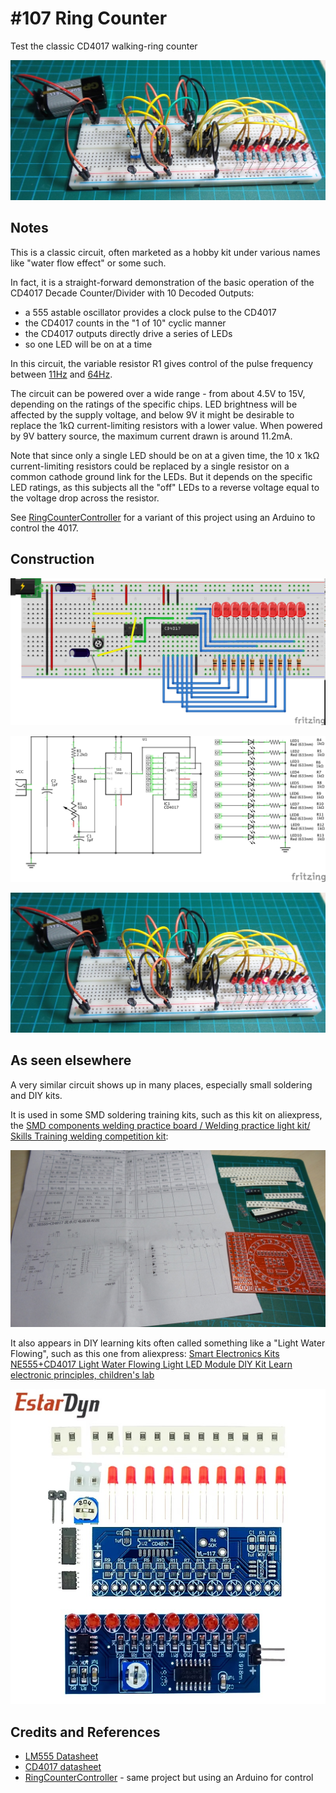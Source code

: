 # #107 Ring Counter

Test the classic CD4017 walking-ring counter

![The Build](./assets/RingCounter_build.jpg?raw=true)

## Notes

This is a classic circuit, often marketed as a hobby kit under various names like "water flow effect" or some such.

In fact, it is a straight-forward demonstration of the basic operation of the CD4017 Decade Counter/Divider with 10 Decoded Outputs:

* a 555 astable oscillator provides a clock pulse to the CD4017
* the CD4017 counts in the "1 of 10" cyclic manner
* the CD4017 outputs directly drive a series of LEDs
* so one LED will be on at a time

In this circuit, the variable resistor R1 gives control of the pulse frequency between
[11Hz](https://visual555.tardate.com/?mode=astable&r1=2.2&r2=60&c=1) and
[64Hz](https://visual555.tardate.com/?mode=astable&r1=2.2&r2=10&c=1).

The circuit can be powered over a wide range - from about 4.5V to 15V, depending on the ratings of the specific chips.
LED brightness will be affected by the supply voltage, and below 9V it might be desirable to replace the 1kΩ current-limiting resistors with a lower value.
When powered by 9V battery source, the maximum current drawn is around 11.2mA.

Note that since only a single LED should be on at a given time, the 10 x 1kΩ current-limiting resistors could be replaced by a single resistor
on a common cathode ground link for the LEDs. But it depends on the specific LED ratings, as this subjects all the "off" LEDs to a reverse voltage equal to the voltage drop across the resistor.

See [RingCounterController](../../playground/RingCounterController) for a variant of this project using an Arduino to control the 4017.

## Construction

![Breadboard](./assets/RingCounter_bb.jpg?raw=true)

![The Schematic](./assets/RingCounter_schematic.jpg?raw=true)

![The Build](./assets/RingCounter_build.jpg?raw=true)

## As seen elsewhere

A very similar circuit shows up in many places, especially small soldering and DIY kits.

It is used in some SMD soldering training kits, such as this kit on aliexpress, the
[SMD components welding practice board / Welding practice light kit/ Skills Training welding competition kit](https://www.aliexpress.com/item/32315250409.html):

![SMD kit](./assets/smd_trainer.jpg?raw=true)

It also appears in DIY learning kits often called something like a "Light Water Flowing", such as this one from aliexpress:
[Smart Electronics Kits NE555+CD4017 Light Water Flowing Light LED Module DIY Kit Learn electronic principles, children's lab](https://www.aliexpress.com/item/1005008144727966.html)

![waterflowing_kit](./assets/waterflowing_kit.jpg)

## Credits and References

* [LM555 Datasheet](https://www.futurlec.com/Linear/LM555CN.shtml)
* [CD4017 datasheet](https://www.futurlec.com/4000Series/CD4017.shtml)
* [RingCounterController](../../playground/RingCounterController) - same project but using an Arduino for control
